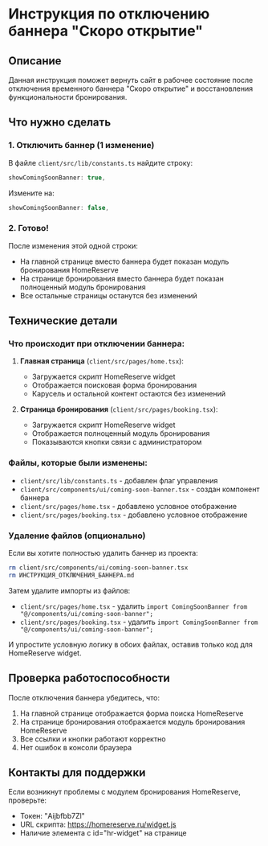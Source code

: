 # Инструкция по отключению баннера "Скоро открытие"

## Описание
Данная инструкция поможет вернуть сайт в рабочее состояние после отключения временного баннера "Скоро открытие" и восстановления функциональности бронирования.

## Что нужно сделать

### 1. Отключить баннер (1 изменение)
В файле `client/src/lib/constants.ts` найдите строку:
```typescript
showComingSoonBanner: true,
```

Измените на:
```typescript
showComingSoonBanner: false,
```

### 2. Готово!
После изменения этой одной строки:
- На главной странице вместо баннера будет показан модуль бронирования HomeReserve
- На странице бронирования вместо баннера будет показан полноценный модуль бронирования
- Все остальные страницы останутся без изменений

## Технические детали

### Что происходит при отключении баннера:
1. **Главная страница** (`client/src/pages/home.tsx`):
   - Загружается скрипт HomeReserve widget
   - Отображается поисковая форма бронирования
   - Карусель и остальной контент остаются без изменений

2. **Страница бронирования** (`client/src/pages/booking.tsx`):
   - Загружается скрипт HomeReserve widget
   - Отображается полноценный модуль бронирования
   - Показываются кнопки связи с администратором

### Файлы, которые были изменены:
- `client/src/lib/constants.ts` - добавлен флаг управления
- `client/src/components/ui/coming-soon-banner.tsx` - создан компонент баннера
- `client/src/pages/home.tsx` - добавлено условное отображение
- `client/src/pages/booking.tsx` - добавлено условное отображение

### Удаление файлов (опционально)
Если вы хотите полностью удалить баннер из проекта:
```bash
rm client/src/components/ui/coming-soon-banner.tsx
rm ИНСТРУКЦИЯ_ОТКЛЮЧЕНИЯ_БАННЕРА.md
```

Затем удалите импорты из файлов:
- `client/src/pages/home.tsx` - удалить `import ComingSoonBanner from "@/components/ui/coming-soon-banner";`
- `client/src/pages/booking.tsx` - удалить `import ComingSoonBanner from "@/components/ui/coming-soon-banner";`

И упростите условную логику в обоих файлах, оставив только код для HomeReserve widget.

## Проверка работоспособности
После отключения баннера убедитесь, что:
1. На главной странице отображается форма поиска HomeReserve
2. На странице бронирования отображается модуль бронирования HomeReserve
3. Все ссылки и кнопки работают корректно
4. Нет ошибок в консоли браузера

## Контакты для поддержки
Если возникнут проблемы с модулем бронирования HomeReserve, проверьте:
- Токен: "Aijbfbb7Zl"
- URL скрипта: https://homereserve.ru/widget.js
- Наличие элемента с id="hr-widget" на странице